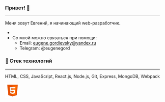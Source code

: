 ### Привет! 👋
***
Меня зовут Евгений, я начинающий web-разработчик.


* 
* Со мной можно связаться при помощи:
    * Email: eugene.gordievsky@yandex.ru
    * Telegram: @eugenegord

### 🔧 Стек технологий
***
HTML, CSS, JavaScript, React.js, Node.js, Git, Express, MongoDB, Webpack

<a href='https://developer.mozilla.org/ru/docs/Web/HTML'>
   <img src='https://github.com/EugeneGordievsky/EugeneGordievsky/blob/1189344372a74cbff9174e080607a0396581b318/html.png' alt='HTML logo'>
 </a>

<!-- ![HTML](https://github.com/EugeneGordievsky/EugeneGordievsky/blob/1189344372a74cbff9174e080607a0396581b318/html.png)
![111693879-3b5b7280-8842-11eb-92d3-fcd5387a3663](https://developer.mozilla.org/ru/docs/Web/CSS)
![111693886-3c8c9f80-8842-11eb-9f4c-4a6c42b0ef30](https://developer.mozilla.org/ru/docs/Web/JavaScript)
![111693890-3c8c9f80-8842-11eb-94f3-3446265729ef](https://ru.reactjs.org)
![111693890-3c8c9f80-8842-11eb-94f3-3446265729ef](https://nodejs.org/en/about/)
![111694077-75c50f80-8842-11eb-8bd0-3a2176af0385](https://www.mongodb.com)
![111694829-71e5bd00-8843-11eb-9797-570f9088f938](https://github.com)
![111693881-3bf40900-8842-11eb-8bcc-62ac7c44e8fb](https://expressjs.com) -->
